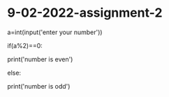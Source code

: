 # 9-02-2022-assignment-2
a=int(input('enter your number'))

if(a%2)==0:

 print('number is even')

else:

 print('number is odd')

